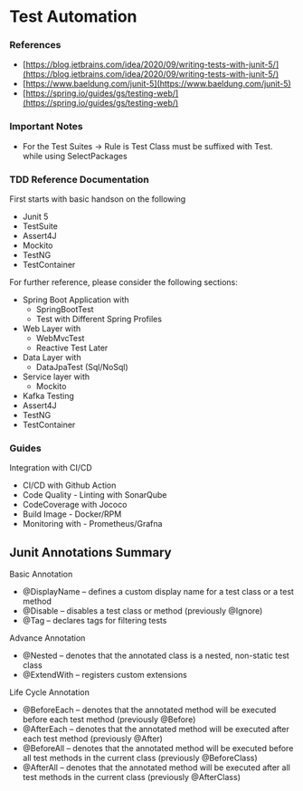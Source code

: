 # Test Automation

### References
* [https://blog.jetbrains.com/idea/2020/09/writing-tests-with-junit-5/](https://blog.jetbrains.com/idea/2020/09/writing-tests-with-junit-5/)
* [https://www.baeldung.com/junit-5](https://www.baeldung.com/junit-5)
* [https://spring.io/guides/gs/testing-web/](https://spring.io/guides/gs/testing-web/)

### Important Notes
* For the Test Suites -> Rule is Test Class must be suffixed with Test. while using SelectPackages

### TDD Reference Documentation
First starts with basic handson on the following
* Junit 5 
* TestSuite
* Assert4J
* Mockito
* TestNG
* TestContainer

For further reference, please consider the following sections:
* Spring Boot Application with
  * SpringBootTest
  * Test with Different Spring Profiles
* Web Layer with
  * WebMvcTest
  * Reactive Test Later
* Data Layer with
  * DataJpaTest (Sql/NoSql)
* Service layer with
  * Mockito
* Kafka Testing
* Assert4J
* TestNG
* TestContainer


### Guides
Integration with CI/CD
* CI/CD with Github Action
* Code Quality - Linting with SonarQube
* CodeCoverage with Jococo
* Build Image - Docker/RPM
* Monitoring with - Prometheus/Grafna


## Junit Annotations Summary
Basic Annotation
* @DisplayName – defines a custom display name for a test class or a test method
* @Disable – disables a test class or method (previously @Ignore)
* @Tag – declares tags for filtering tests

Advance Annotation
* @Nested – denotes that the annotated class is a nested, non-static test class
* @ExtendWith – registers custom extensions

Life Cycle Annotation 
* @BeforeEach – denotes that the annotated method will be executed before each test method (previously @Before)
* @AfterEach – denotes that the annotated method will be executed after each test method (previously @After)
* @BeforeAll – denotes that the annotated method will be executed before all test methods in the current class (previously @BeforeClass)
* @AfterAll – denotes that the annotated method will be executed after all test methods in the current class (previously @AfterClass)



